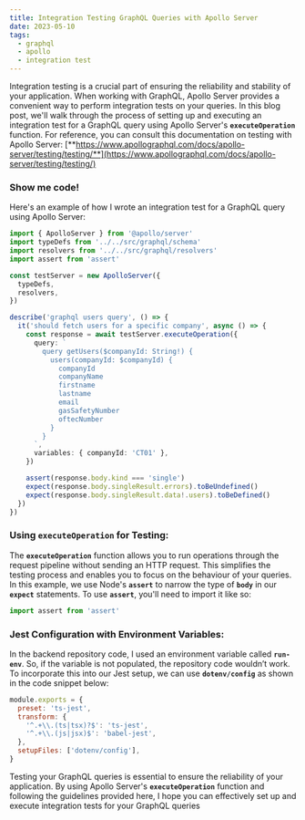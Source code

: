 ```yaml
---
title: Integration Testing GraphQL Queries with Apollo Server
date: 2023-05-10
tags:
  - graphql
  - apollo
  - integration test
---
```


Integration testing is a crucial part of ensuring the reliability and stability of your application. When working with GraphQL, Apollo Server provides a convenient way to perform integration tests on your queries. In this blog post, we'll walk through the process of setting up and executing an integration test for a GraphQL query using Apollo Server's **`executeOperation`** function.
For reference, you can consult this documentation on testing with Apollo Server: [**https://www.apollographql.com/docs/apollo-server/testing/testing/**](https://www.apollographql.com/docs/apollo-server/testing/testing/)


### Show me code!


Here's an example of how I wrote an integration test for a GraphQL query using Apollo Server:


```typescript
import { ApolloServer } from '@apollo/server'
import typeDefs from '../../src/graphql/schema'
import resolvers from '../../src/graphql/resolvers'
import assert from 'assert'

const testServer = new ApolloServer({
  typeDefs,
  resolvers,
})

describe('graphql users query', () => {
  it('should fetch users for a specific company', async () => {
    const response = await testServer.executeOperation({
      query: `
        query getUsers($companyId: String!) {
          users(companyId: $companyId) {
            companyId
            companyName
            firstname
            lastname
            email
            gasSafetyNumber
            oftecNumber
          }
        }
      `,
      variables: { companyId: 'CT01' },
    })

    assert(response.body.kind === 'single')
    expect(response.body.singleResult.errors).toBeUndefined()
    expect(response.body.singleResult.data!.users).toBeDefined()
  })
})
```


### Using **`executeOperation`** for Testing:


The **`executeOperation`** function allows you to run operations through the request pipeline without sending an HTTP request. This simplifies the testing process and enables you to focus on the behaviour of your queries.
In this example, we use Node's **`assert`** to narrow the type of **`body`** in our **`expect`** statements. To use **`assert`**, you'll need to import it like so:


```typescript
import assert from 'assert'
```


### Jest Configuration with Environment Variables:


In the backend repository code, I used an environment variable called **`run-env`**. So, if the variable is not populated, the repository code wouldn’t work. To incorporate this into our Jest setup, we can use **`dotenv/config`** as shown in the code snippet below:


```javascript
module.exports = {
  preset: 'ts-jest',
  transform: {
    '^.+\\.(ts|tsx)?$': 'ts-jest',
    '^.+\\.(js|jsx)$': 'babel-jest',
  },
  setupFiles: ['dotenv/config'],
}
```


Testing your GraphQL queries is essential to ensure the reliability of your application. By using Apollo Server's **`executeOperation`** function and following the guidelines provided here, I hope you can effectively set up and execute integration tests for your GraphQL queries


